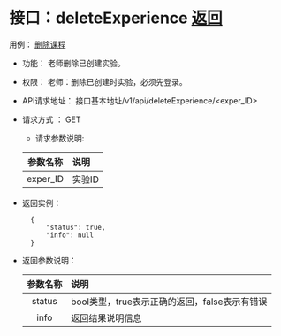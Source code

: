 # 接口：deleteExperience  [返回](../README.md)
用例： [删除课程](../用例/删除课程.md)

- 功能：
    老师删除已创建实验。
    
- 权限：
    老师：删除已创建时实验，必须先登录。    
    
- API请求地址： 
    接口基本地址/v1/api/deleteExperience/<exper_ID>

- 请求方式 ：
    GET
 
  - 请求参数说明:    
  
  |参数名称|说明|
  |:---------:|:--------------------------------------------------------|      
  |exper_ID|实验ID|
  
- 返回实例：

        {         
            "status": true,
            "info": null
        }
 
- 返回参数说明：    
 
  |参数名称|说明|
  |:---------:|:--------------------------------------------------------|      
  |status|bool类型，true表示正确的返回，false表示有错误|
  |info|返回结果说明信息|